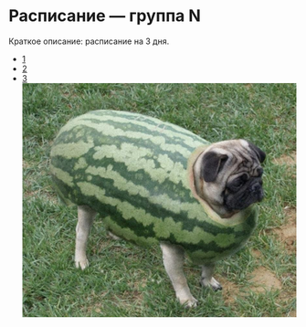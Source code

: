 # Расписание — группа N
Краткое описание: расписание на 3 дня.


- [1](timetable_1w.md)
- [2](timetable_2w.md)
- [3](timetable_3w.md)
![Мопс](Мопс.jpg)


